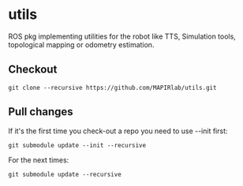 # utils
ROS pkg implementing utilities for the robot like TTS, Simulation tools, topological mapping or odometry estimation.

## Checkout
```
git clone --recursive https://github.com/MAPIRlab/utils.git
```
## Pull changes
If it's the first time you check-out a repo you need to use --init first:
```
git submodule update --init --recursive
```
For the next times:
```
git submodule update --recursive
```
